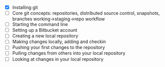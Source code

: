 - [X] Installing git
- [ ] Core git concepts: repositories, distributed source control, snapshots, branches
     working->staging->repo workflow
- [ ] Starting the command line
- [ ] Setting up a Bitbucket account
- [ ] Creating a new local repository
- [ ] Making changes locally, adding and checkin
- [ ] Pushing your first changes to the repository
- [ ] Pulling changes from others into your local repository
- [ ] Looking at changes in your local repository
